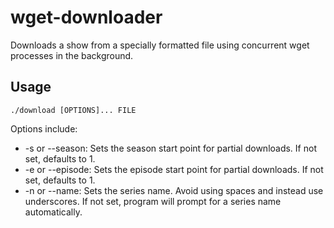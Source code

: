 wget-downloader
===============

Downloads a show from a specially formatted file using concurrent wget processes in the background.

Usage
-----

    ./download [OPTIONS]... FILE
Options include:
* -s or --season: Sets the season start point for partial downloads. If not set, defaults to 1.
* -e or --episode: Sets the episode start point for partial downloads. If not set, defaults to 1.
* -n or --name: Sets the series name. Avoid using spaces and instead use underscores. If not set, program will prompt for a series name automatically.
